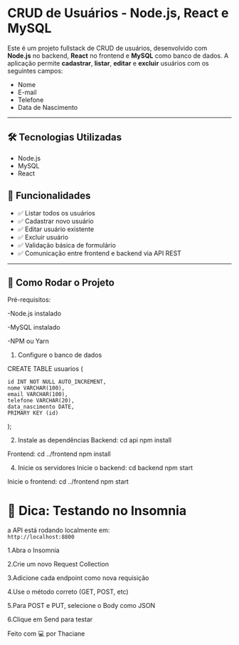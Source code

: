 #  CRUD de Usuários - Node.js, React e MySQL

Este é um projeto fullstack de CRUD de usuários, desenvolvido com **Node.js** no backend, **React** no frontend e **MySQL** como banco de dados. A aplicação permite **cadastrar**, **listar**, **editar** e **excluir** usuários com os seguintes campos:

- Nome
- E-mail
- Telefone
- Data de Nascimento

---

## 🛠️ Tecnologias Utilizadas

- Node.js
- MySQL
- React


## 🔧 Funcionalidades

- ✅ Listar todos os usuários
- ✅ Cadastrar novo usuário
- ✅ Editar usuário existente
- ✅ Excluir usuário
- ✅ Validação básica de formulário
- ✅ Comunicação entre frontend e backend via API REST

---


## 🚀 Como Rodar o Projeto
Pré-requisitos:

-Node.js instalado

-MySQL instalado

-NPM ou Yarn

1. Configure o banco de dados

CREATE TABLE usuarios (

    id INT NOT NULL AUTO_INCREMENT, 
    nome VARCHAR(100),
    email VARCHAR(100),
    telefone VARCHAR(20),
    data_nascimento DATE,
    PRIMARY KEY (id)
);

2. Instale as dependências
Backend:
cd api
npm install

Frontend:
cd ../frontend
npm install

4. Inicie os servidores
Inicie o backend:
cd backend
npm start

Inicie o frontend:
cd ../frontend
npm start

# 🧪 Dica: Testando no Insomnia

a API está rodando localmente em:  
`http://localhost:8800`  

1.Abra o Insomnia

2.Crie um novo Request Collection

3.Adicione cada endpoint como nova requisição

4.Use o método correto (GET, POST, etc)

5.Para POST e PUT, selecione o Body como JSON

6.Clique em Send para testar



Feito com 💻 por Thaciane
